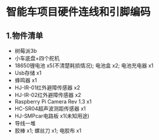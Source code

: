 # 智能车项目硬件连线和引脚编码

## 1.物件清单
- 树莓派3b
- 小车底盘+四个舵机
- 18650锂电池 x5(不清楚耗损情况); 电池盒 x2; 电池充电器 x1
- Usb存储 x1
- 蜂鸣器 x1
- HJ-IR-01红外避障传感器 x2
- HJ-IR-02红外避障传感器 x2
- Raspberry Pi Camera Rev 1.3 x1
- HC-SR04超声波测距传感器 x1
- HJ-SMPcar电路板 x1(未知用途)
- 导线一堆
- 胶棒 x1; 螺丝刀 x1; 电胶布 x1

